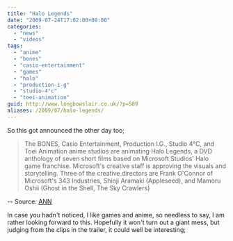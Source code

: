 ```yaml
---
title: "Halo Legends"
date: "2009-07-24T17:02:00+00:00"
categories: 
  - "news"
  - "videos"
tags: 
  - "anime"
  - "bones"
  - "casio-entertainment"
  - "games"
  - "halo"
  - "production-i-g"
  - "studio-4°c"
  - "toei-animation"
guid: http://www.longbowslair.co.uk/?p=509
aliases: /2009/07/halo-legends/
---
```


So this got announced the other day too;

> The BONES, Casio Entertainment, Production I.G., Studio 4°C, and Toei Animation anime studios are animating Halo Legends, a DVD anthology of seven short films based on Microsoft Studios' Halo game franchise. Microsoft's creative staff is approving the visuals and storytelling. Three of the creative directors are Frank O'Connor of Microsoft's 343 Industries, Shinji Aramaki (Appleseed), and Mamoru Oshii (Ghost in the Shell, The Sky Crawlers)

\-- Source: [ANN](http://www.animenewsnetwork.com/news/2009-07-23/halo-legends-to-be-animated-by-5-japanese-studios)

In case you hadn't noticed, I like games and anime, so needless to say, I am rather looking forward to this. Hopefully it won't turn out a giant mess, but judging from the clips in the trailer, it could well be interesting;
